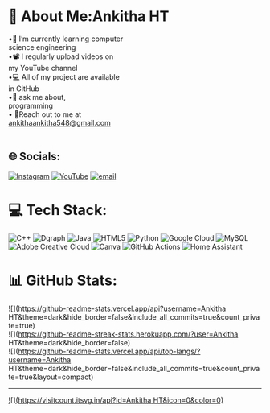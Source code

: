# 💫 About Me:Ankitha HT

•🌱 I’m currently learning computer <br>        science engineering<br>•📽 I  regularly upload videos on<br>         my YouTube channel<br>•💻 All of my project  are available <br>         in GitHub<br>•💬 ask me about, <br>        programming<br>• 📌Reach out to me at<br>       ankithaankitha548@gmail.com<br><br>


## 🌐 Socials:
[![Instagram](https://img.shields.io/badge/Instagram-%23E4405F.svg?logo=Instagram&logoColor=white)](https://instagram.com/https://www.instagram.com/ankithaankitha2006?igsh=MXV4cHdsMnRqMnZxbg==) [![YouTube](https://img.shields.io/badge/YouTube-%23FF0000.svg?logo=YouTube&logoColor=white)](https://youtube.com/@https://www.youtube.com/@Edityourdreams-k1e) [![email](https://img.shields.io/badge/Email-D14836?logo=gmail&logoColor=white)](mailto:ankithaankitha548@gmail.com) 

# 💻 Tech Stack:
![C++](https://img.shields.io/badge/c++-%2300599C.svg?style=for-the-badge&logo=c%2B%2B&logoColor=white) ![Dgraph](https://img.shields.io/badge/dgraph-%23E50695.svg?style=for-the-badge&logo=dgraph&logoColor=white) ![Java](https://img.shields.io/badge/java-%23ED8B00.svg?style=for-the-badge&logo=openjdk&logoColor=white) ![HTML5](https://img.shields.io/badge/html5-%23E34F26.svg?style=for-the-badge&logo=html5&logoColor=white) ![Python](https://img.shields.io/badge/python-3670A0?style=for-the-badge&logo=python&logoColor=ffdd54) ![Google Cloud](https://img.shields.io/badge/GoogleCloud-%234285F4.svg?style=for-the-badge&logo=google-cloud&logoColor=white) ![MySQL](https://img.shields.io/badge/mysql-4479A1.svg?style=for-the-badge&logo=mysql&logoColor=white) ![Adobe Creative Cloud](https://img.shields.io/badge/Adobe%20Creative%20Cloud-DA1F26.svg?style=for-the-badge&logo=Adobe%20Creative%20Cloud&logoColor=white) ![Canva](https://img.shields.io/badge/Canva-%2300C4CC.svg?style=for-the-badge&logo=Canva&logoColor=white) ![GitHub Actions](https://img.shields.io/badge/github%20actions-%232671E5.svg?style=for-the-badge&logo=githubactions&logoColor=white) ![Home Assistant](https://img.shields.io/badge/home%20assistant-%2341BDF5.svg?style=for-the-badge&logo=home-assistant&logoColor=white)
# 📊 GitHub Stats:
![](https://github-readme-stats.vercel.app/api?username=Ankitha HT&theme=dark&hide_border=false&include_all_commits=true&count_private=true)<br/>
![](https://github-readme-streak-stats.herokuapp.com/?user=Ankitha HT&theme=dark&hide_border=false)<br/>
![](https://github-readme-stats.vercel.app/api/top-langs/?username=Ankitha HT&theme=dark&hide_border=false&include_all_commits=true&count_private=true&layout=compact)

---
[![](https://visitcount.itsvg.in/api?id=Ankitha HT&icon=0&color=0)](https://visitcount.itsvg.in)

<!-- Proudly created with GPRM ( https://gprm.itsvg.in ) -->